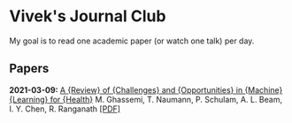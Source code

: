 # Vivek's Journal Club

My goal is to read one academic paper (or watch one talk) per day.

## Papers

**2021-03-09:** [A {Review} of {Challenges} and {Opportunities} in {Machine} {Learning} for {Health}](notes/ghassemi_review_2020.md) M. Ghassemi, T. Naumann, P. Schulam, A. L. Beam, I. Y. Chen, R. Ranganath [[PDF]](<Ghassemi et al. - 2020 - A Review of Challenges and Opportunities in Machin.pdf>)
